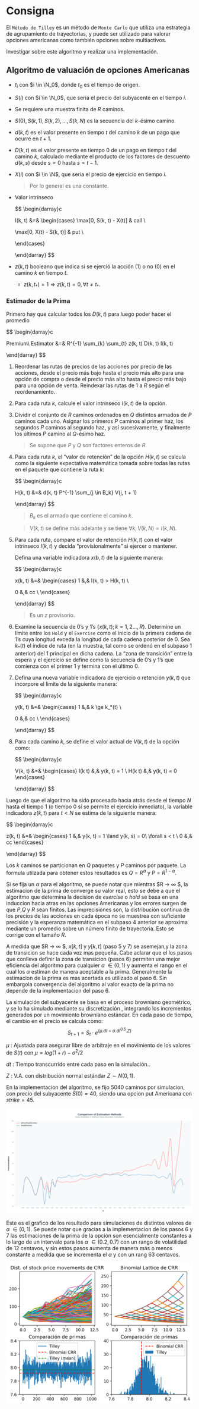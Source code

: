 # Consigna

El `Método de Tilley` es un método de `Monte Carlo` que utiliza una estrategia de agrupamiento de trayectorias, y puede ser utilizado para valorar opciones americanas como también opciones sobre multiactivos.

Investigar sobre este algoritmo y realizar una implementación.

## Algoritmo de valuación de opciones Americanas

- $t_i$ con $i \in \N_0$, donde $t_0$ es el tiempo de origen.
- $S(i)$ con $i \in \N_0$, que sería el precio del subyacente en el tiempo $i$.
- Se requiere una muestra finita de $R$ caminos.
- $S(0), S(k, 1), S(k, 2), \dots, S(k, N)$ es la secuencia del $k$-ésimo camino.
- $d(k, t)$ es el valor presente en tiempo $t$ del camino $k$ de un pago que ocurre en $t + 1$.
- $D(k, t)$ es el valor presente en tiempo $0$ de un pago en tiempo $t$ del camino $k$, calculado mediante el producto de los factores de descuento $d(k, s)$ desde $s= 0$ hasta $s= t - 1$.
- $X(i)$ con $i \in \N$, que sería el precio de ejercicio en tiempo $i$.
    
    > Por lo general es una constante.
    > 
- Valor intrínseco
    
    $$
    \begin{darray}c
    
    I(k, t) &=&  \begin{cases}
    \max[0, S(k, t) - X(t)] & call \\
    
    \max[0, X(t) - S(k, t)] & put \\
    
    \end{cases} 
    
    \end{darray}
    $$
    
- $z(k, t)$ booleano que indica si se ejerció la acción ($1$) o no ($0$) en el camino $k$ en tiempo $t$.
    - $z(k, t_*) = 1 \Longrightarrow z(k, t) = 0, \forall t \ne t_*$.

### Estimador de la Prima

Primero hay que calcular todos los $D(k, t)$ para luego poder hacer el promedio

$$
\begin{darray}c

Premium\ Estimator &=& R^{-1} \sum_{k} \sum_{t} z(k, t) D(k, t) I(k, t)

\end{darray}
$$


1. Reordenar las rutas de precios de las acciones por precio de las acciones, desde el precio más bajo hasta el precio más alto para una opción de compra o desde el precio más alto hasta el precio más bajo para una opción de venta. Reindexar las rutas de $1$ a $R$ según el reordenamiento.
2. Para cada ruta $k$, calcule el valor intrínseco $I(k, t)$ de la opción.
3. Dividir el conjunto de $R$ caminos ordenados en $Q$ distintos armados de $P$ caminos cada uno. Asignar los primeros $P$ caminos al primer haz, los segundos $P$ caminos al segundo haz, y así sucesivamente, y finalmente los últimos $P$ camino al $Q$-ésimo haz. 
    
    > Se supone que $P$ y $Q$ son factores enteros de $R$.
    > 
4. Para cada ruta $k$, el “valor de retención” de la opción $H(k, t)$ se calcula como la siguiente expectativa matemática tomada sobre todas las rutas en el paquete que contiene la ruta $k$:
    
    $$
    \begin{darray}c
    
    H(k, t) &=& d(k, t) P^{-1}  \sum_{j \in B_k} V(j, t + 1)
    
    \end{darray}
    $$
    
    > $B_k$ es el armado que contiene el camino $k$.
    > 
    
    > $V(k, t)$ se define más adelante y se tiene $\forall k, V(k, N) = I(k, N)$.
    > 
5. Para cada ruta, compare el valor de retención $H(k, t)$ con el valor intrínseco $I(k, t)$ y decida “provisionalmente” si ejercer o mantener. 
    
    Defina una variable indicadora $x(b,t)$ de la siguiente manera:
    
    $$
    \begin{darray}c
    
    x(k, t) &=& \begin{cases}
    1 &,& I(k, t) > H(k, t)  \\
    
    0 &,& cc  \\
    \end{cases}
    
    \end{darray}
    $$
    
    > Es un $z$ provisorio.
    > 
6. Examine la secuencia de $0$’s y $1$’s $\{x(k, t); k = 1,2..., R\}$. Determine un límite entre los `Hold` y el `Exercise` como el inicio de la primera cadena de $1$’s cuya longitud exceda la longitud de cada cadena posterior de $0$. Sea $k_*(t)$ el índice de ruta (en la muestra, tal como se ordenó en el subpaso $1$ anterior) del $1$ principal en dicha cadena. La “zona de transición” entre la espera y el ejercicio se define como la secuencia de $0$’s y $1$’s que comienza con el primer $1$ y termina con el último $0$.
7. Defina una nueva variable indicadora de ejercicio o retención $y(k, t)$ que incorpore el límite de la siguiente manera:
    
    $$
    \begin{darray}c
    
    y(k, t) &=& \begin{cases}
    1 &,& k \ge k_*(t)  \\
    
    0 &,& cc  \\
    \end{cases}
    
    \end{darray}
    $$
    
8. Para cada camino $k$, se define el valor actual de $V(k, t)$ de la opción como:

    $$
    \begin{darray}c

    V(k, t) &=& \begin{cases}
    I(k t) &,& y(k, t) = 1 \\
    H(k t) &,& y(k, t) = 0
    \end{cases}

    \end{darray}
    $$

Luego de que el algoritmo ha sido procesado hacia atrás desde el tiempo $N$ hasta el tiempo $1$ (o tiempo $0$ si se permite el ejercicio inmediato), la variable indicadora $z(k, t)$ para $t < N$ se estima de la siguiente manera:

$$
\begin{darray}c

z(k, t) &=& \begin{cases}
1 &,& y(k, t) = 1 \land y(k, s) = 0\ \forall s < t \\
0 &,& cc
\end{cases}

\end{darray}
$$


Los $k$ caminos se particionan en $Q$ paquetes y $P$ caminos por paquete. La formula utilzada para obtener estos resultados es $Q = R^{α}$ y $P = R^{1-α}$.

Si se fija un $α$ para el algoritmo, se puede notar que mientras  $R → ∞ $, la estimacion de la prima de converge su valor real, esto se debe a que el algoritmo que determina la decision de $exercise$ o $hold$  se basa en una induccion hacia atras en las opciones Americanas y los errores surgen de que $P$,$Q$ y $R$ sean finitos. Las imprecisiones son, la distribución continua de los precios de las acciones en cada época no se muestrea con suficiente precisión y la esperanza matemática en el subpaso 4 anterior se aproxima mediante un promedio sobre un número finito de trayectoria. Esto se corrige con el tamaño $R$.

A medida que  $R → ∞ $, $x[k,t]$ y $y[k,t]$ (paso 5 y 7) se asemejan,y la zona de transicion se hace cada vez mas pequeña. Cabe aclarar que el los pasos que conlleva definir la zona de transicion (pasos 6) permiten una mejor eficiencia del algoritmo para cualquier $α$ $∈(0,1)$ y aumenta el rango en el cual los  $α$ estiman de manera aceptable a la prima. Generalmente la estimacion de la prima es mas acertada es utilizado el paso 6. Sin embargola convergencia del algoritmo al valor exacto de la prima no depende de la implementacion del paso 6.

La simulación del subyacente se basa en el proceso browniano geométrico,  y se lo ha simulado mediante su discretización , integrando los incrementos generados por un movimiento browniano estándar. En cada paso de tiempo, el cambio en el precio se calcula como:
    $$S_{t+1}​=S_t​⋅e^{(μ . dt + σ . dt^{0.5}  .Z)} $$

$μ$ : Ajustada para asegurar libre de arbitraje en el movimiento de los valores de $S(t)$ con $μ = log(1 + r) -  σ^2 /2$ 

$dt$ : Tiempo transcurrido entre cada paso en la simulación.. 

$Z$ : V.A. con distribución normal estándar $Z∼N(0,1)$.


En la implementacion del algoritmo, se fijo $5040$ caminos por simulacion, con precio del subyacente $S(0)=40$, siendo una opcion put Americana con $strike=45$. 

![EstimacionesGrafico](Figure_Estimation.png)

Este es el grafico de los resultado para simulaciones de distintos valores de $α$ $∈(0,1)$. Se puede notar que gracias a la implementacion de los pasos 6 y 7 las estimaciones de la prima de la opción son esencialmente constantes a lo largo de un intervalo para los $α$ $∈(0.2,0.7)$ con un rango de volatilidad de 12 centavos, y sin estos pasos aumenta de manera más o menos constante a medida que se incrementa el $α$ y con un rang 63 centavos.

![BinomialvsTilley](CCRyComparaciondePrima.png)
